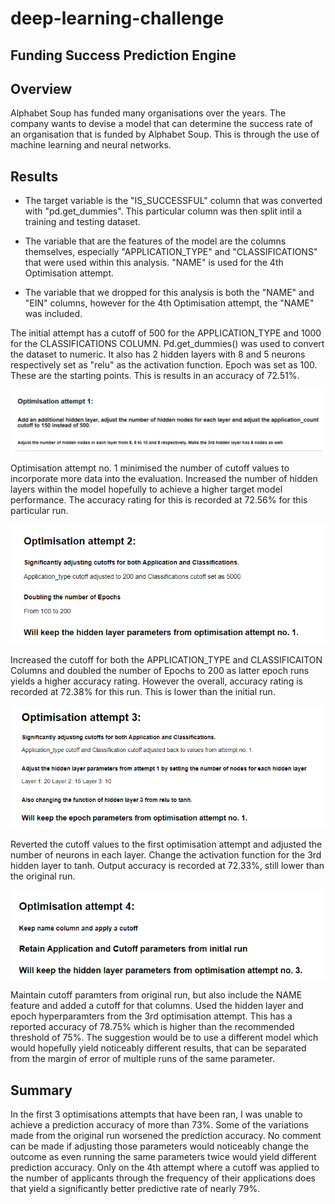 # deep-learning-challenge

## Funding Success Prediction Engine

## Overview

Alphabet Soup has funded many organisations over the years. The company wants to devise a model that can determine the success rate of an organisation that is funded by Alphabet Soup. This is through the use of machine learning and neural networks. 


## Results

* The target variable is the "IS_SUCCESSFUL" column that was converted with "pd.get_dummies". This particular column was then split intil a training and testing dataset.

* The variable that are the features of the model are the columns themselves, especially "APPLICATION_TYPE" and "CLASSIFICATIONS" that were used within this analysis. "NAME" is used for the 4th Optimisation attempt.

* The variable that we dropped for this analysis is both the "NAME" and "EIN" columns, however for the 4th Optimisation attempt, the "NAME" was included.

The initial attempt has a cutoff of 500 for the APPLICATION_TYPE and 1000 for the CLASSIFICATIONS COLUMN. Pd.get_dummies() was used to convert the dataset to numeric. It also has 2 hidden layers with 8 and 5 neurons respectively set as "relu" as the activation function. Epoch was set as 100. These are the starting points. This is results in an accuracy of 72.51%.



![alt text](https://github.com/ChrisBanh/deep-learning-challenge/blob/main/Attempt%201%20Parameter%20Changes.PNG?raw=true)

Optimisation attempt no. 1 minimised the number of cutoff values to incorporate more data into the evaluation. Increased the number of hidden layers within the model hopefully to achieve a higher target model performance. The accuracy rating for this is recorded at 72.56% for this particular run. 

![alt text](https://github.com/ChrisBanh/deep-learning-challenge/blob/main/Attempt%202%20Parameter%20Changes.PNG?raw=true)

Increased the cutoff for both the APPLICATION_TYPE and CLASSIFICAITON Columns and doubled the number of Epochs to 200 as latter epoch runs yields a higher accuracy rating. However the overall, accuracy rating is recorded at 72.38% for this run. This is lower than the initial run.

![alt text](https://github.com/ChrisBanh/deep-learning-challenge/blob/main/Attempt%203%20Parameter%20Changes.PNG?raw=true)

Reverted the cutoff values to the first optimisation attempt and adjusted the number of neurons in each layer. Change the activation function for the 3rd hidden layer to tanh. Output accuracy is recorded at 72.33%, still lower than the original run. 

![alt text](https://github.com/ChrisBanh/deep-learning-challenge/blob/main/Attempt%204%20Parameter%20Changes.PNG?raw=true)

Maintain cutoff paramters from original run, but also include the NAME feature and added a cutoff for that columns. Used the hidden layer and epoch hyperparamters from the 3rd optimisation attempt. This has a reported accuracy of 78.75% which is higher than the recommended threshold of 75%. The suggestion would be to use a different model which would hopefully yield noticeably different results, that can be separated from the margin of error of multiple runs of the same parameter.

## Summary

In the first 3 optimisations attempts that have been ran, I was unable to achieve a prediction accuracy of more than 73%. Some of the variations made from the original run worsened the prediction accuracy. No comment can be made if adjusting those parameters would noticeably change the outcome as even running the same parameters twice would yield different prediction accuracy. Only on the 4th attempt where a cutoff was applied to the number of applicants through the frequency of their applications does that yield a significantly better predictive rate of nearly 79%.  